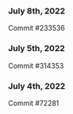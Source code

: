 ### July 8th, 2022

Commit #233536

### July 5th, 2022

Commit #314353


### July 4th, 2022

Commit #72281
